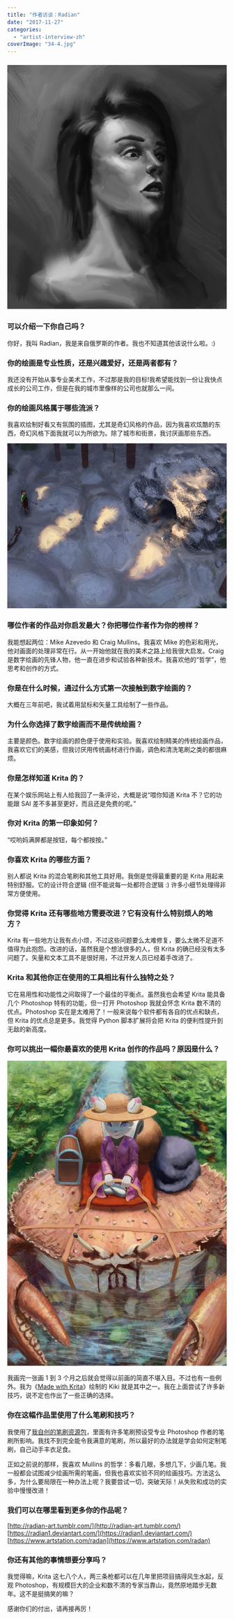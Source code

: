 ```yaml
---
title: "作者访谈：Radian"
date: "2017-11-27"
categories: 
  - "artist-interview-zh"
coverImage: "34-4.jpg"
---
```


### ![](images/38.jpg)

### 可以介绍一下你自己吗？

你好，我叫 Radian，我是来自俄罗斯的作者。我也不知道其他该说什么啦。:)

### 你的绘画是专业性质，还是兴趣爱好，还是两者都有？

我还没有开始从事专业美术工作，不过那是我的目标!我希望能找到一份让我快点成长的公司工作，但是在我的城市里像样的公司也就那么一间。

### 你的绘画风格属于哪些流派？

我喜欢绘制好看又有氛围的插图，尤其是奇幻风格的作品，因为我喜欢炫酷的东西，奇幻风格下面我就可以为所欲为。除了城市和街景，我讨厌画那些东西。

![](images/16.jpg)

### 哪位作者的作品对你启发最大？你把哪位作者作为你的榜样？

我能想起两位：Mike Azevedo 和 Craig Mullins。我喜欢 Mike 的色彩和用光，他对画面的处理非常在行。从一开始他就在我的美术之路上给我很大启发。Craig 是数字绘画的先锋人物，他一直在进步和试验各种新技术。我喜欢他的“哲学”，他思考和创作的方式。

### 你是在什么时候，通过什么方式第一次接触到数字绘画的？

大概在三年前吧，我试着用鼠标和矢量工具绘制了一些作品。

### 为什么你选择了数字绘画而不是传统绘画？

主要是颜色。数字绘画的颜色便于使用和实验。我喜欢绘制精美的传统绘画作品，我喜欢它们的美感，但我讨厌用传统画材进行作画，调色和清洗笔刷之类的都很麻烦。

### 你是怎样知道 Krita 的？

在某个娱乐网站上有人给我回了一条评论，大概是说“喂你知道 Krita 不？它的功能跟 SAI 差不多甚至更好，而且还是免费的呢。”

### 你对 Krita 的第一印象如何？

“哎哟妈满屏都是按钮，每个都按按。”

### 你喜欢 Krita 的哪些方面？

别人都说 Krita 的混合笔刷和其他工具好用。我倒是觉得最重要的是 Krita 用起来特别舒服。它的设计符合逻辑 (但不能说每一处都符合逻辑 :) 许多小细节处理得非常方便使用。

### 你觉得 Krita 还有哪些地方需要改进？它有没有什么特别烦人的地方？

Krita 有一些地方让我有点小烦，不过这些问题要么太难修复，要么太微不足道不值得为此抱怨。改进的话，虽然我是个想法很多的人，但 Krita 的确已经没有太多问题了。矢量和文本工具不是很好用，不过开发人员已经着手改进了。

### Krita 和其他你正在使用的工具相比有什么独特之处？

它在易用性和功能性之间取得了一个最佳的平衡点。虽然我也会希望 Krita 能具备几个 Photoshop 特有的功能，但一打开 Photoshop 我就会怀念 Krita 数不清的优点。Photoshop 实在是太难用了！一般来说每个软件都有各自的优点和缺点，但 Krita 的优点总是更多。我觉得 Python 脚本扩展将会把 Krita 的便利性提升到无敌的新高度。

### 你可以挑出一幅你最喜欢的使用 Krita 创作的作品吗？原因是什么？

![](images/34-4.jpg)

我画完一张画 1 到 3 个月之后就会觉得以前画的简直不堪入目。不过也有一些例外。我为《[Made with Krita](https://krita.org/en/item/made-with-krita-2016-the-krita-artbook/)》绘制的 Kiki 就是其中之一。我在上面尝试了许多新技巧，说不定也作出了一些正确的选择。

### 你在这幅作品里使用了什么笔刷和技巧？

我使用了[我自创的笔刷资源包](https://forum.kde.org/viewtopic.php?f=274&t=137532)，里面有许多笔刷预设受专业 Photoshop 作者的笔刷所影响。我找不到完全能令我满意的笔刷，所以最好的办法就是学会如何定制笔刷，自己动手丰衣足食。

正如之前说的那样，我喜欢 Mullins 的哲学：多看几眼，多想几下，少画几笔。我一般都会试图减少绘画所需的笔画，但我也喜欢实验不同的绘画技巧。方法这么多，为什么要局限在一种办法上呢？我要尝试一切，突破天际！从失败和成功的实验中慢慢改进！

### 我们可以在哪里看到更多你的作品呢？

[http://radian-art.tumblr.com/](http://radian-art.tumblr.com/) [https://radian1.deviantart.com/](https://radian1.deviantart.com/) [https://www.artstation.com/radan](https://www.artstation.com/radan)

### 你还有其他的事情想要分享吗？

我觉得嘛，Krita 这七八个人，两三条枪都可以在几年里把项目搞得风生水起，反观 Photoshop，有规模巨大的企业和数不清的专家当靠山，竟然原地踏步无数年。这不是挺搞笑的嘛？

感谢你们的付出，请再接再厉！
